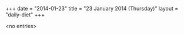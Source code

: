 +++
date = "2014-01-23"
title = "23 January 2014 (Thursday)"
layout = "daily-diet"
+++


\<no entries\>

